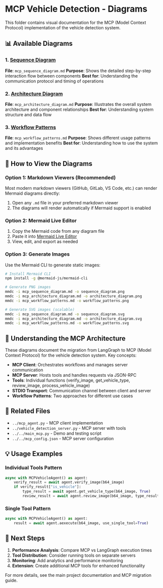 # MCP Vehicle Detection - Diagrams

This folder contains visual documentation for the MCP (Model Context Protocol) implementation of the vehicle detection system.

## 📊 Available Diagrams

### 1. [Sequence Diagram](mcp_sequence_diagram.md)
**File**: `mcp_sequence_diagram.md`
**Purpose**: Shows the detailed step-by-step interaction flow between components
**Best for**: Understanding the communication protocol and timing of operations

### 2. [Architecture Diagram](mcp_architecture_diagram.md)
**File**: `mcp_architecture_diagram.md`
**Purpose**: Illustrates the overall system architecture and component relationships
**Best for**: Understanding system structure and data flow

### 3. [Workflow Patterns](mcp_workflow_patterns.md)
**File**: `mcp_workflow_patterns.md`
**Purpose**: Shows different usage patterns and implementation benefits
**Best for**: Understanding how to use the system and its advantages

## 🔧 How to View the Diagrams

### Option 1: Markdown Viewers (Recommended)
Most modern markdown viewers (GitHub, GitLab, VS Code, etc.) can render Mermaid diagrams directly:

1. Open any `.md` file in your preferred markdown viewer
2. The diagrams will render automatically if Mermaid support is enabled

### Option 2: Mermaid Live Editor
1. Copy the Mermaid code from any diagram file
2. Paste it into [Mermaid Live Editor](https://mermaid.live/)
3. View, edit, and export as needed

### Option 3: Generate Images
Use the Mermaid CLI to generate static images:

```bash
# Install Mermaid CLI
npm install -g @mermaid-js/mermaid-cli

# Generate PNG images
mmdc -i mcp_sequence_diagram.md -o sequence_diagram.png
mmdc -i mcp_architecture_diagram.md -o architecture_diagram.png
mmdc -i mcp_workflow_patterns.md -o workflow_patterns.png

# Generate SVG images (scalable)
mmdc -i mcp_sequence_diagram.md -o sequence_diagram.svg
mmdc -i mcp_architecture_diagram.md -o architecture_diagram.svg
mmdc -i mcp_workflow_patterns.md -o workflow_patterns.svg
```

## 📖 Understanding the MCP Architecture

These diagrams document the migration from LangGraph to MCP (Model Context Protocol) for the vehicle detection system. Key concepts:

- **MCP Client**: Orchestrates workflows and manages server communication
- **MCP Server**: Hosts tools and handles requests via JSON-RPC
- **Tools**: Individual functions (verify_image, get_vehicle_type, review_image, process_vehicle_image)
- **STDIO Transport**: Communication channel between client and server
- **Workflow Patterns**: Two approaches for different use cases

## 🔗 Related Files

- `../mcp_agent.py` - MCP client implementation
- `../vehicle_detection_server.py` - MCP server with tools
- `../../main_mcp.py` - Demo and testing script
- `../../mcp_config.json` - MCP server configuration

## 💡 Usage Examples

### Individual Tools Pattern
```python
async with MCPVehicleAgent() as agent:
    verify_result = await agent.verify_image(b64_image)
    if verify_result["is_vehicle"]:
        type_result = await agent.get_vehicle_type(b64_image, True)
        review_result = await agent.review_image(b64_image, type_result["vehicle_type"], True)
```

### Single Tool Pattern
```python
async with MCPVehicleAgent() as agent:
    result = await agent.aexecute(b64_image, use_single_tool=True)
```

## 🎯 Next Steps

1. **Performance Analysis**: Compare MCP vs LangGraph execution times
2. **Tool Distribution**: Consider running tools on separate servers
3. **Monitoring**: Add analytics and performance monitoring
4. **Extension**: Create additional MCP tools for enhanced functionality

For more details, see the main project documentation and MCP migration guide.

